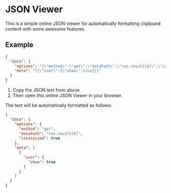 # JSON Viewer

This is a simple online JSON viewer for automatically formatting clipboard content with some awesome features.

## Example

```json
{
  "data": {
    "options": "{\"method\":\"get\",\"dataPath\":\"res.result[0]\",\"isLazyLoad\":true}",
    "meta": "[{\"user\":{\"show\":true}}]"
  }
}
```

1. Copy the JSON text from above
2. Then open this online JSON Viewer in your browser.

The text will be automatically formatted as follows:

```json
{
  "data": {
    "options": {
      "method": "get",
      "dataPath": "res.result[0]",
      "isLazyLoad": true
    },
    "meta": [
      {
        "user": {
          "show": true
        }
      }
    ]
  }
}
```
